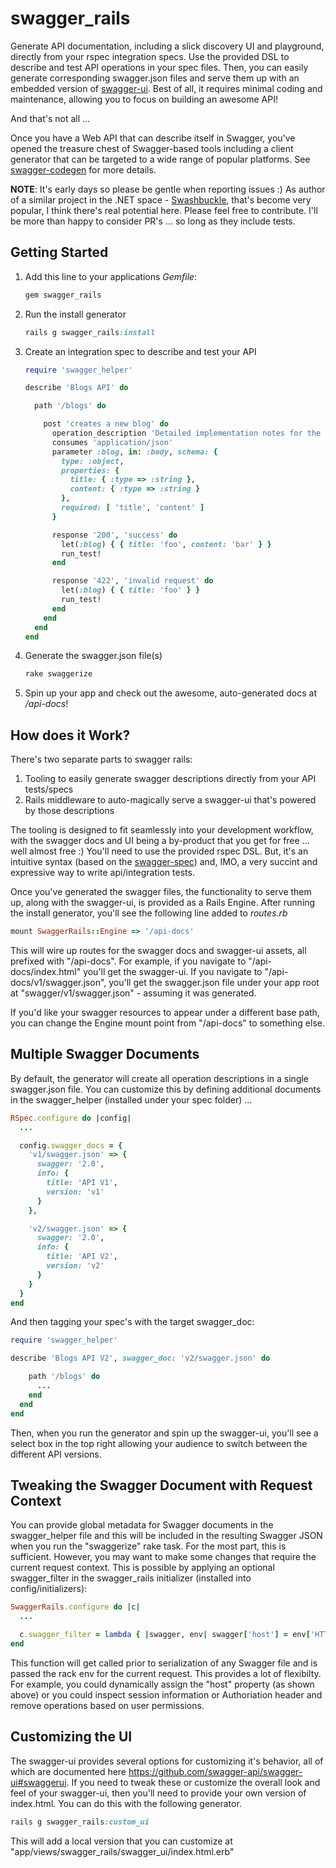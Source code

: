 swagger_rails
=========

Generate API documentation, including a slick discovery UI and playground, directly from your rspec integration specs. Use the provided DSL to describe and test API operations in your spec files. Then, you can easily generate corresponding swagger.json files and serve them up with an embedded version of [swagger-ui](https://github.com/swagger-api/swagger-ui). Best of all, it requires minimal coding and maintenance, allowing you to focus on building an awesome API!

And that's not all ...

Once you have a Web API that can describe itself in Swagger, you've opened the treasure chest of Swagger-based tools including a client generator that can be targeted to a wide range of popular platforms. See [swagger-codegen](https://github.com/swagger-api/swagger-codegen) for more details.

__NOTE__: It's early days so please be gentle when reporting issues :) As author of a similar project in the .NET space - [Swashbuckle](https://github.com/domaindrivendev/Swashbuckle), that's become very popular, I think there's real potential here. Please feel free to contribute. I'll be more than happy to consider PR's ... so long as they include tests.

## Getting Started ##

1. Add this line to your applications _Gemfile_:

    ```ruby
    gem swagger_rails
    ```

2. Run the install generator

    ```ruby
    rails g swagger_rails:install
    ```

3. Create an integration spec to describe and test your API

    ```ruby
    require 'swagger_helper'

    describe 'Blogs API' do

      path '/blogs' do

        post 'creates a new blog' do
          operation_description 'Detailed implementation notes for the create a new blog API endpoint'
          consumes 'application/json'
          parameter :blog, in: :body, schema: {
            type: :object,
            properties: {
              title: { :type => :string },
              content: { :type => :string }
            },
            required: [ 'title', 'content' ]
          }

          response '200', 'success' do
            let(:blog) { { title: 'foo', content: 'bar' } }
            run_test!
          end

          response '422', 'invalid request' do
            let(:blog) { { title: 'foo' } }
            run_test!
          end
        end
      end
    end
    ```

4. Generate the swagger.json file(s)

    ```ruby
    rake swaggerize
    ```

5. Spin up your app and check out the awesome, auto-generated docs at _/api-docs_!

## How does it Work? ##

There's two separate parts to swagger rails:

1. Tooling to easily generate swagger descriptions directly from your API tests/specs  
2. Rails middleware to auto-magically serve a swagger-ui that's powered by those descriptions

The tooling is designed to fit seamlessly into your development workflow, with the swagger docs and UI being a by-product that you get for free ... well almost free :) You'll need to use the provided rspec DSL. But, it's an intuitive syntax (based on the [swagger-spec](http://swagger.io/specification/)) and, IMO, a very succint and expressive way to write api/integration tests.

Once you've generated the swagger files, the functionality to serve them up, along with the swagger-ui, is provided as a Rails Engine. After running the install generator, you'll see the following line added to _routes.rb_

  ```ruby
  mount SwaggerRails::Engine => '/api-docs'
  ```
  
This will wire up routes for the swagger docs and swagger-ui assets, all prefixed with "/api-docs". For example, if you navigate to "/api-docs/index.html" you'll get the swagger-ui. If you navigate to "/api-docs/v1/swagger.json", you'll get the swagger.json file under your app root at "swagger/v1/swagger.json" - assuming it was generated.

If you'd like your swagger resources to appear under a different base path, you can change the Engine mount point from "/api-docs" to something else.

## Multiple Swagger Documents ##

By default, the generator will create all operation descriptions in a single swagger.json file. You can customize this by defining additional documents in the swagger_helper (installed under your spec folder) ...

  ```ruby
  RSpec.configure do |config|
    ...

    config.swagger_docs = {
      'v1/swagger.json' => {
        swagger: '2.0',
        info: {
          title: 'API V1',
          version: 'v1'
        }
      },

      'v2/swagger.json' => {
        swagger: '2.0',
        info: {
          title: 'API V2',
          version: 'v2'
        }
      }
    }
  end
  ```

And then tagging your spec's with the target swagger_doc:

  ```ruby
  require 'swagger_helper'

  describe 'Blogs API V2', swagger_doc: 'v2/swagger.json' do

      path '/blogs' do
        ...
      end
    end
  end
  ```

Then, when you run the generator and spin up the swagger-ui, you'll see a select box in the top right allowing your audience to switch between the different API versions.

## Tweaking the Swagger Document with Request Context ##

You can provide global metadata for Swagger documents in the swagger_helper file and this will be included in the resulting Swagger JSON when you run the "swaggerize" rake task. For the most part, this is sufficient. However, you may want to make some changes that require the current request context. This is possible by applying an optional swagger_filter in the swagger_rails initializer (installed into config/initializers):

  ```ruby
  SwaggerRails.configure do |c|
    ...

    c.swagger_filter = lambda { |swagger, env| swagger['host'] = env['HTTP_HOST'] }
  end
  ```

This function will get called prior to serialization of any Swagger file and is passed the rack env for the current request. This provides a lot of flexibilty. For example, you could dynamically assign the "host" property (as shown above) or you could inspect session information or Authoriation header and remove operations based on user permissions.

## Customizing the UI ##

The swagger-ui provides several options for customizing it's behavior, all of which are documented here https://github.com/swagger-api/swagger-ui#swaggerui. If you need to tweak these or customize the overall look and feel of your swagger-ui, then you'll need to provide your own version of index.html. You can do this with the following generator.

```ruby
rails g swagger_rails:custom_ui
```

This will add a local version that you can customize at "app/views/swagger_rails/swagger_ui/index.html.erb"
